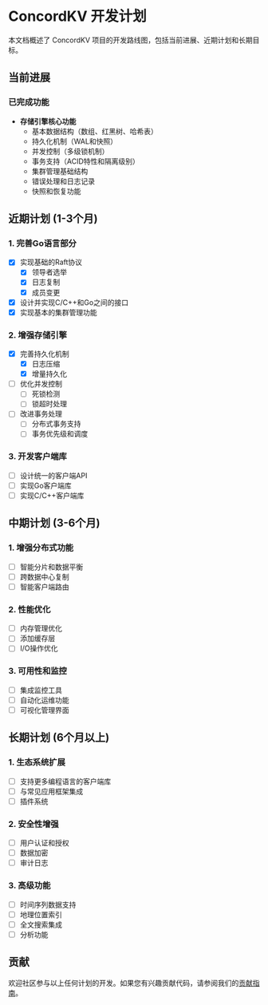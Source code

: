 # ConcordKV 开发计划

本文档概述了 ConcordKV 项目的开发路线图，包括当前进展、近期计划和长期目标。

## 当前进展

### 已完成功能

- **存储引擎核心功能**
  - 基本数据结构（数组、红黑树、哈希表）
  - 持久化机制（WAL和快照）
  - 并发控制（多级锁机制）
  - 事务支持（ACID特性和隔离级别）
  - 集群管理基础结构
  - 错误处理和日志记录
  - 快照和恢复功能

## 近期计划 (1-3个月)

### 1. 完善Go语言部分

- [x] 实现基础的Raft协议
  - [x] 领导者选举
  - [x] 日志复制
  - [x] 成员变更
- [x] 设计并实现C/C++和Go之间的接口
- [x] 实现基本的集群管理功能

### 2. 增强存储引擎

- [x] 完善持久化机制
  - [x] 日志压缩
  - [x] 增量持久化
- [ ] 优化并发控制
  - [ ] 死锁检测
  - [ ] 锁超时处理
- [ ] 改进事务处理
  - [ ] 分布式事务支持
  - [ ] 事务优先级和调度

### 3. 开发客户端库

- [ ] 设计统一的客户端API
- [ ] 实现Go客户端库
- [ ] 实现C/C++客户端库

## 中期计划 (3-6个月)

### 1. 增强分布式功能

- [ ] 智能分片和数据平衡
- [ ] 跨数据中心复制
- [ ] 智能客户端路由

### 2. 性能优化

- [ ] 内存管理优化
- [ ] 添加缓存层
- [ ] I/O操作优化

### 3. 可用性和监控

- [ ] 集成监控工具
- [ ] 自动化运维功能
- [ ] 可视化管理界面

## 长期计划 (6个月以上)

### 1. 生态系统扩展

- [ ] 支持更多编程语言的客户端库
- [ ] 与常见应用框架集成
- [ ] 插件系统

### 2. 安全性增强

- [ ] 用户认证和授权
- [ ] 数据加密
- [ ] 审计日志

### 3. 高级功能

- [ ] 时间序列数据支持
- [ ] 地理位置索引
- [ ] 全文搜索集成
- [ ] 分析功能

## 贡献

欢迎社区参与以上任何计划的开发。如果您有兴趣贡献代码，请参阅我们的[贡献指南](CONTRIBUTING.md)。 